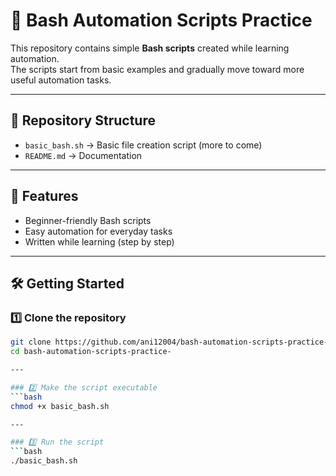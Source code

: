 # 🐧 Bash Automation Scripts Practice

This repository contains simple **Bash scripts** created while learning automation.  
The scripts start from basic examples and gradually move toward more useful automation tasks.

---

## 📂 Repository Structure
- `basic_bash.sh` → Basic file creation script (more to come)
- `README.md` → Documentation

---

## 🚀 Features
- Beginner-friendly Bash scripts
- Easy automation for everyday tasks
- Written while learning (step by step)

---

## 🛠️ Getting Started
### 1️⃣ Clone the repository
```bash
git clone https://github.com/ani12004/bash-automation-scripts-practice-.git
cd bash-automation-scripts-practice-

---

### 2️⃣ Make the script executable
```bash
chmod +x basic_bash.sh

---

### 3️⃣ Run the script
```bash
./basic_bash.sh

